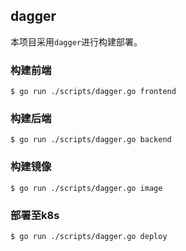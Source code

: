 ## dagger

本项目采用`dagger`进行构建部署。

### 构建前端

```shell
$ go run ./scripts/dagger.go frontend
```

### 构建后端

```shell
$ go run ./scripts/dagger.go backend
```

### 构建镜像

```shell
$ go run ./scripts/dagger.go image
```

### 部署至k8s

```shell
$ go run ./scripts/dagger.go deploy
```